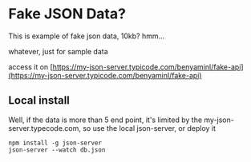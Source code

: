 # Fake JSON Data?

This is example of fake json data, 10kb? hmm... 

whatever, just for sample data

access it on [https://my-json-server.typicode.com/benyaminl/fake-api](https://my-json-server.typicode.com/benyaminl/fake-api)

## Local install

Well, if the data is more than 5 end point, it's limited by the my-json-server.typecode.com, so use the local json-server, or deploy it

```
npm install -g json-server
json-server --watch db.json
```

